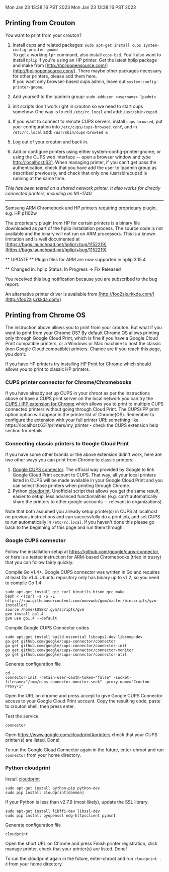 Mon Jan 23 13:38:16 PST 2023
Mon Jan 23 13:38:16 PST 2023
## Printing from Crouton

You want to print from your crouton? 

1. Install cups and related packages:
`sudo apt-get install cups system-config-printer-gnome`
<br/>To get a working `lpr` command, also install `cups-bsd`. You'll also want to install `hplip` if you're using an HP printer. Get the latest hplip package and make from [http://hplipopensource.com/](http://hplipopensource.com/). There maybe other packages necessary for other printers, please add them here.
<br/>If you want only browser-based cups admin, leave out `system-config-printer-gnome`.

2. Add yourself to the lpadmin group:
`sudo adduser <username> lpadmin`

3. init scripts don't work right in crouton so we need to start cups somehow. One way is to edit `/etc/rc.local` and add:
`/usr/sbin/cupsd`

4. If you want to connect to remote CUPS servers, install `cups-browsed`, put your configuration into `/etc/cups/cups-browsed.conf`, and in `/etc/rc.local` add:
`/usr/sbin/cups-browsed &`

5. Log out of your crouton and back in. 

6. Add or configure printers using either system-config-printer-gnome, or using the CUPS web interface -- open a browser window and type [http://localhost:631](http://localhost:631). When managing printer, if you can't get pass the authentication, check that you have add the user to lpadmin group as described previously, and check that only one /usr/sbin/cupsd is running at the same time.  

_This has been tested on a shared network printer.  It also works for directly connected printers, including an ML-1740._


***


Samsung ARM Chromebook and HP printers requiring proprietary plugin, e.g. HP p1102w

The proprietary plugin from HP for certain printers is a binary file downloaded as part of the hplip installation process. The source code is not available and the binary will not run on ARM processors. This is a known limitation and is well documented at [https://bugs.launchpad.net/hplip/+bug/1152219](https://bugs.launchpad.net/hplip/+bug/1152219)

** UPDATE ** Plugin files for ARM are now supported in hplip 3.15.4

** Changed in: hplip
       Status: In Progress => Fix Released

You received this bug notification because you are subscribed to the bug
report.

An alternative printer driver is available from [http://foo2zjs.rkkda.com/](http://foo2zjs.rkkda.com/)

## Printing from Chrome OS

The instruction above allows you to print from your crouton. But what if you want to print from your Chrome OS? By default Chrome OS allows printing only through Google Cloud Print, which is fine if you have a Google Cloud Print compatible printers, or a Windows or Mac machine to host the classic (non Google Cloud compatible) printers. Chance are if you reach this page, you don't. 

If you have HP printers try installing [HP Print for Chrome](https://chrome.google.com/webstore/detail/hp-print-for-chrome/cjanmonomjogheabiocdamfpknlpdehm?hl=en-US) which should allows you to print to classic HP printers.  

### CUPS printer connector for Chrome/Chromebooks

If you have already set up CUPS in your chroot as per the instructions above or have a CUPS print server on the local network you can try the [CUPS / IPP extension for Chrome](https://chrome.google.com/webstore/detail/ipp-cups-printing-for-chr/lkhfeoafdgbaecajkdbioenncjopbpmk) which allows you to print to multiple CUPS connected printers without going through Cloud Print. The CUPS/IPP print option option will appear in the printer list of Chrome(OS). Remember to configure the extension with your full printer URI: something like https://localhost:631/printers/my_printer - check the CUPS extension help section for details.

### Connecting classic printers to Google Cloud Print

If you have some other brands or the above extension didn't work, here are two other ways you can print from Chrome to classic printers:

1. [Google CUPS connector](https://github.com/google/cups-connector). The official way provided by Google to link Google Cloud Print account to CUPS. That way, all your local printers listed in CUPS will be made available in your Google Cloud Print and you can select those printers when printing through Chrome. 
2. Python [cloudprint](https://github.com/armooo/cloudprint). Unofficial script that allows you get the same result, easier to setup, less advanced functionalities (e.g. can't automatically share the printers to other google accounts -- relevant in organizations).

Note that both assumed you already setup printer(s) in CUPS at localhost on previous instructions and can successfully do a print job, and set CUPS to run automatically in `/etc/rc.local`. If you haven't done this please go back to the beginning of this page and run them through. 

### Google CUPS connector

Follow the installation setup at https://github.com/google/cups-connector, or here is a tested instruction for ARM-based Chromebooks (tried in trusty) that you can follow fairly quickly.

Compile Go v1.4+. Google CUPS connector was written in Go and requires at least Go v1.4. Ubuntu repository only has binary up to v1.2, so you need to compile Go 1.4:

    sudo apt-get install git curl binutils bison gcc make
    bash < <(curl -s -S -L https://raw.githubusercontent.com/moovweb/gvm/master/binscripts/gvm-installer)
    source /home/$USER/.gvm/scripts/gvm
    gvm install go1.4
    gvm use go1.4 --default

Compile Google CUPS Connector codes

    sudo apt-get install build-essential libcups2-dev libsnmp-dev
    go get github.com/google/cups-connector/connector
    go get github.com/google/cups-connector/connector-init
    go get github.com/google/cups-connector/connector-monitor
    go get github.com/google/cups-connector/connector-util

Generate configuration file
    
    cd ~
    connector-init -retain-user-oauth-token="false" -socket-filename="/tmp/cups-connector-monitor.sock" -proxy-name="Crouton-Proxy-1"

Open the URL on chrome and press accept to give Google CUPS Connector access to your Google Cloud Print account. Copy the resulting code, paste to crouton shell, then press enter.

Test the service

    connector

Open https://www.google.com/cloudprint#printers check that your CUPS printer(s) are listed. Done!

To run the Google Cloud Connector again in the future, enter-chroot and run `connector` from your home directory.

### Python cloudprint

Install [cloudprint](https://github.com/armooo/cloudprint)

    sudo apt-get install python-pip python-dev
    sudo pip install cloudprint[daemon]

If your Python is less than v2.7.9 (most likely), update the SSL library:

    sudo apt-get install libffi-dev libssl-dev
    sudo pip install pyopenssl ndg-httpsclient pyasn1

Generate configuration file

    cloudprint

Open the short URL on Chrome and press Finish printer registration, click manage printer, check that your printer(s) are listed. Done!

To run the cloudprint again in the future, enter-chroot and run `cloudprint -d` from your home directory.

 